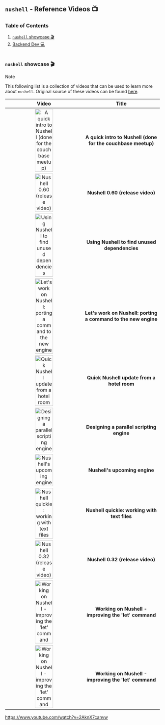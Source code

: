 ## `nushell` - Reference Videos :tv:

### Table of Contents

1. [`nushell` showcase :clapper:](#nushell-showcase-clapper)
1. [Backend Dev :computer:](#backend-dev-computer)

#

### `nushell` showcase :clapper:

> [!NOTE]
> This following list is a collection of videos that can be used to learn more about `nushell`. Original source of these videos can be found [here](https://github.com/nushell/showcase/tree/main/media).


| Video | Title |
| :----: | :---: |
| <a href="https://www.youtube.com/watch?v=bMpYyqWCzZk"><img alt="A quick intro to Nushell (done for the couchbase meetup)" src="https://img.youtube.com/vi/bMpYyqWCzZk/0.jpg" width="50%" ></a> | **A quick intro to Nushell (done for the couchbase meetup)** |
| <a href="https://www.youtube.com/watch?v=-lWL7Nc-OX4"><img alt="Nushell 0.60 (release video)" src="https://img.youtube.com/vi/-lWL7Nc-OX4/0.jpg" width="50%" ></a> | **Nushell 0.60 (release video)** |
| <a href="https://www.youtube.com/watch?v=uCkJC5eSvKw"><img alt="Using Nushell to find unused dependencies" src="https://img.youtube.com/vi/uCkJC5eSvKw/0.jpg" width="50%" ></a> | **Using Nushell to find unused dependencies** |
| <a href="https://www.youtube.com/watch?v=1GntvzBTEbY"><img alt="Let's work on Nushell: porting a command to the new engine" src="https://img.youtube.com/vi/1GntvzBTEbY/0.jpg" width="50%" ></a> | **Let's work on Nushell: porting a command to the new engine** |
| <a href="https://www.youtube.com/watch?v=E5RS9qe2Ow8"><img alt="Quick Nushell update from a hotel room" src="https://img.youtube.com/vi/E5RS9qe2Ow8/0.jpg" width="50%" ></a> | **Quick Nushell update from a hotel room** |
| <a href="https://www.youtube.com/watch?v=3o8b_QcrFHc"><img alt="Designing a parallel scripting engine" src="https://img.youtube.com/vi/3o8b_QcrFHc/0.jpg" width="50%" ></a> | **Designing a parallel scripting engine** |
| <a href="https://www.youtube.com/watch?v=8VCKHIooB_8"><img alt="Nushell's upcoming engine" src="https://img.youtube.com/vi/8VCKHIooB_8/0.jpg" width="50%" ></a> | **Nushell's upcoming engine** |
| <a href="https://www.youtube.com/watch?v=CPI2XeX-uJQ"><img alt="Nushell quickie: working with text files" src="https://img.youtube.com/vi/CPI2XeX-uJQ/0.jpg" width="50%" ></a> | **Nushell quickie: working with text files** |
| <a href="https://www.youtube.com/watch?v=AqYxhJKblvY"><img alt="Nushell 0.32 (release video)" src="https://img.youtube.com/vi/AqYxhJKblvY/0.jpg" width="50%" ></a> | **Nushell 0.32 (release video)** |
| <a href="https://www.youtube.com/watch?v=CnbI14B5luY"><img alt="Working on Nushell - improving the 'let' command" src="https://img.youtube.com/vi/CnbI14B5luY/0.jpg" width="50%" ></a> | **Working on Nushell - improving the 'let' command** |
| <a href="https://www.youtube.com/watch?v=CnbI14B5luY"><img alt="Working on Nushell - improving the 'let' command" src="https://img.youtube.com/vi/CnbI14B5luY/0.jpg" width="50%" ></a> | **Working on Nushell - improving the 'let' command** |

https://www.youtube.com/watch?v=2AknX7canvw